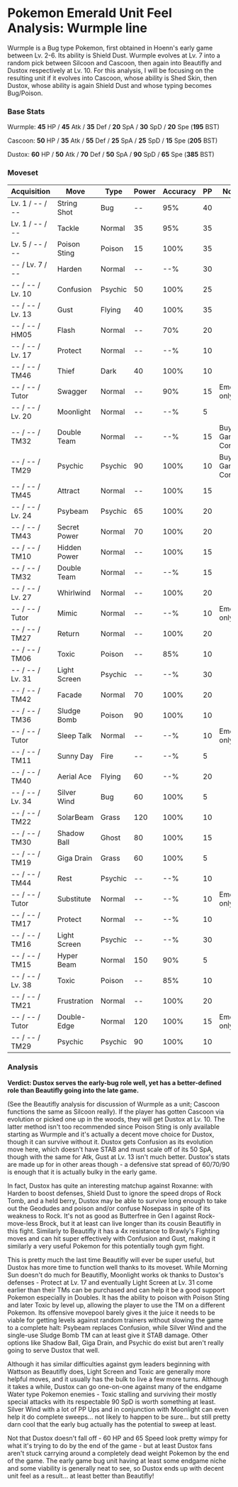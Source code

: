 # Pokemon Emerald Unit Feel Analysis: Wurmple line

Wurmple is a Bug type Pokemon, first obtained in Hoenn's early game between Lv. 2-6. Its ability is Shield Dust. Wurmple evolves at Lv. 7 into a random pick between Silcoon and Cascoon, then again into Beautifly and Dustox respectively at Lv. 10. For this analysis, I will be focusing on the resulting unit if it evolves into Cascoon, whose ability is Shed Skin, then Dustox, whose ability is again Shield Dust and whose typing becomes Bug/Poison. 

### Base Stats

Wurmple: **45** HP / **45** Atk / **35** Def / **20** SpA / **30** SpD / **20** Spe (**195** BST)

Cascoon: **50** HP / **35** Atk / **55** Def / **25** SpA / **25** SpD / **15** Spe (**205** BST)

Dustox: **60** HP / **50** Atk / **70** Def / **50** SpA / **90** SpD / **65** Spe (**385** BST)

### Moveset

| Acquisition      | Move         | Type    | Power | Accuracy | PP | Notes              |
|------------------|--------------|---------|-------|----------|----|--------------------|
| Lv. 1 / -- / --  | String Shot  | Bug     | --    | 95%      | 40 |                    |
| Lv. 1 / -- / --  | Tackle       | Normal  | 35    | 95%      | 35 |                    |
| Lv. 5 / -- / --  | Poison Sting | Poison  | 15    | 100%     | 35 |                    |
| -- / Lv. 7 / --  | Harden       | Normal  | --    | --%      | 30 |                    |
| -- / -- / Lv. 10 | Confusion    | Psychic | 50    | 100%     | 25 |                    |
| -- / -- / Lv. 13 | Gust         | Flying  | 40    | 100%     | 35 |                    |
| -- / -- / HM05   | Flash        | Normal  | --    | 70%      | 20 |                    |
| -- / -- / Lv. 17 | Protect      | Normal  | --    | --%      | 10 |                    |
| -- / -- / TM46   | Thief        | Dark    | 40    | 100%     | 10 |                    |
| -- / -- / Tutor  | Swagger      | Normal  | --    | 90%      | 15 | Emerald only       |
| -- / -- / Lv. 20 | Moonlight    | Normal  | --    | --%      | 5  |                    |
| -- / -- / TM32   | Double Team  | Normal  | --    | --%      | 15 | Buy at Game Corner |
| -- / -- / TM29   | Psychic      | Psychic | 90    | 100%     | 10 | Buy at Game Corner |
| -- / -- / TM45   | Attract      | Normal  | --    | 100%     | 15 |                    |
| -- / -- / Lv. 24 | Psybeam      | Psychic | 65    | 100%     | 20 |                    |
| -- / -- / TM43   | Secret Power | Normal  | 70    | 100%     | 20 |                    |
| -- / -- / TM10   | Hidden Power | Normal  | --    | 100%     | 15 |                    |
| -- / -- / TM32   | Double Team  | Normal  | --    | --%      | 15 |                    |
| -- / -- / Lv. 27 | Whirlwind    | Normal  | --    | 100%     | 20 |                    |
| -- / -- / Tutor  | Mimic        | Normal  | --    | --%      | 10 | Emerald only       |
| -- / -- / TM27   | Return       | Normal  | --    | 100%     | 20 |                    |
| -- / -- / TM06   | Toxic        | Poison  | --    | 85%      | 10 |                    |
| -- / -- / Lv. 31 | Light Screen | Psychic | --    | --%      | 30 |                    |
| -- / -- / TM42   | Facade       | Normal  | 70    | 100%     | 20 |                    |
| -- / -- / TM36   | Sludge Bomb  | Poison  | 90    | 100%     | 10 |                    |
| -- / -- / Tutor  | Sleep Talk   | Normal  | --    | --%      | 10 | Emerald only       |
| -- / -- / TM11   | Sunny Day    | Fire    | --    | --%      | 5  |                    |
| -- / -- / TM40   | Aerial Ace   | Flying  | 60    | --%      | 20 |                    |
| -- / -- / Lv. 34 | Silver Wind  | Bug     | 60    | 100%     | 5  |                    |
| -- / -- / TM22   | SolarBeam    | Grass   | 120   | 100%     | 10 |                    |
| -- / -- / TM30   | Shadow Ball  | Ghost   | 80    | 100%     | 15 |                    |
| -- / -- / TM19   | Giga Drain   | Grass   | 60    | 100%     | 5  |                    |
| -- / -- / TM44   | Rest         | Psychic | --    | --%      | 10 |                    |
| -- / -- / Tutor  | Substitute   | Normal  | --    | --%      | 10 | Emerald only       |
| -- / -- / TM17   | Protect      | Normal  | --    | --%      | 10 |                    |
| -- / -- / TM16   | Light Screen | Psychic | --    | --%      | 30 |                    |
| -- / -- / TM15   | Hyper Beam   | Normal  | 150   | 90%      | 5  |                    |
| -- / -- / Lv. 38 | Toxic        | Poison  | --    | 85%      | 10 |                    |
| -- / -- / TM21   | Frustration  | Normal  | --    | 100%     | 20 |                    |
| -- / -- / Tutor  | Double-Edge  | Normal  | 120   | 100%     | 15 | Emerald only       |
| -- / -- / TM29   | Psychic      | Psychic | 90    | 100%     | 10 |                    |

### Analysis

**Verdict: Dustox serves the early-bug role well, yet has a better-defined role than Beautifly going into the late game.**

(See the Beautifly analysis for discussion of Wurmple as a unit; Cascoon functions the same as Silcoon really). If the player has gotten Cascoon via evolution or picked one up in the woods, they will get Dustox at Lv. 10. The latter method isn't too recommended since Poison Sting is only available starting as Wurmple and it's actually a decent move choice for Dustox, though it can survive without it. Dustox gets Confusion as its evolution move here, which doesn't have STAB and must scale off of its 50 SpA, though with the same for Atk, Gust at Lv. 13 isn't much better. Dustox's stats are made up for in other areas though - a defensive stat spread of 60/70/90 is enough that it is actually bulky in the early game. 

In fact, Dustox has quite an interesting matchup against Roxanne: with Harden to boost defenses, Shield Dust to ignore the speed drops of Rock Tomb, and a held berry, Dustox may be able to survive long enough to take out the Geodudes and poison and/or confuse Nosepass in spite of its weakness to Rock. It's not as good as Butterfree in Gen I against Rock-move-less Brock, but it at least can live longer than its cousin Beautifly in this fight. Similarly to Beautifly it has a 4x resistance to Brawly's Fighting moves and can hit super effectively with Confusion and Gust, making it similarly a very useful Pokemon for this potentially tough gym fight. 

This is pretty much the last time Beautifly will ever be super useful, but Dustox has more time to function well thanks to its moveset. While Morning Sun doesn't do much for Beautifly, Moonlight works ok thanks to Dustox's defenses - Protect at Lv. 17 and eventually Light Screen at Lv. 31 come earlier than their TMs can be purchased and can help it be a good support Pokemon especially in Doubles. It has the ability to poison with Poison Sting and later Toxic by level up, allowing the player to use the TM on a different Pokemon. Its offensive movepool barely gives it the juice it needs to be viable for getting levels against random trainers without slowing the game to a complete halt: Psybeam replaces Confusion, while Silver Wind and the single-use Sludge Bomb TM can at least give it STAB damage. Other options like Shadow Ball, Giga Drain, and Psychic do exist but aren't really going to serve Dustox that well.

Although it has similar difficulties against gym leaders beginning with Wattson as Beautifly does, Light Screen and Toxic are generally more helpful moves, and it usually has the bulk to live a few more turns. Although it takes a while, Dustox can go one-on-one against many of the endgame Water type Pokemon enemies - Toxic stalling and surviving their mostly special attacks with its respectable 90 SpD is worth something at least. Silver Wind with a lot of PP Ups and in conjunction with Moonlight can even help it do complete sweeps... not likely to happen to be sure... but still pretty darn cool that the early bug actually has the potential to sweep at least. 

Not that Dustox doesn't fall off - 60 HP and 65 Speed look pretty wimpy for what it's trying to do by the end of the game - but at least Dustox fans aren't stuck carrying around a completely dead weight Pokemon by the end of the game. The early game bug unit having at least some endgame niche and some viability is generally neat to see, so Dustox ends up with decent unit feel as a result... at least better than Beautifly!